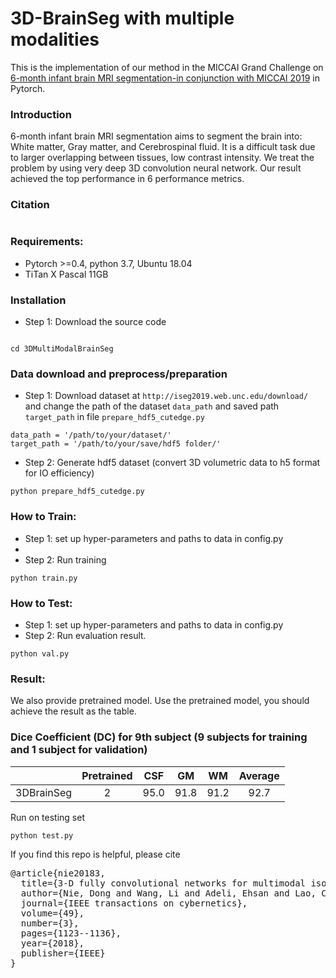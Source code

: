 # 3D-BrainSeg with multiple modalities

This is the implementation of our method in the MICCAI Grand Challenge on [6-month infant brain MRI segmentation-in conjunction with MICCAI 2019](http://iseg2019.web.unc.edu) in Pytorch. 

### Introduction
6-month infant brain MRI segmentation aims to segment the brain into: White matter, Gray matter, and Cerebrospinal fluid. It is a difficult task due to larger overlapping between tissues, low contrast intensity. We treat the problem by using very deep 3D convolution neural network. Our result achieved the top performance in 6 performance metrics. 

### Citation
```
```

### Requirements: 
- Pytorch >=0.4, python 3.7, Ubuntu 18.04
- TiTan X Pascal 11GB

### Installation
- Step 1: Download the source code
```

cd 3DMultiModalBrainSeg

```

### Data download and preprocess/preparation
- Step 1: Download dataset at `http://iseg2019.web.unc.edu/download/` and change the path of the dataset `data_path` and saved path `target_path` in file `prepare_hdf5_cutedge.py`
```
data_path = '/path/to/your/dataset/'
target_path = '/path/to/your/save/hdf5 folder/'
```

- Step 2: Generate hdf5 dataset (convert 3D volumetric data to h5 format for IO efficiency)

```
python prepare_hdf5_cutedge.py
```

### How to Train:
- Step 1: set up hyper-parameters and paths to data in config.py
-
- Step 2: Run training

```
python train.py
```

### How to Test:
- Step 1: set up hyper-parameters and paths to data in config.py
- Step 2: Run evaluation result. 
```
python val.py
```

### Result:

We also provide pretrained model. Use the pretrained model, you should achieve the result as the table. 
### Dice Coefficient (DC) for 9th subject (9 subjects for training and 1 subject for validation)
|                   | Pretrained |  CSF       | GM             | WM   | Average 
|-------------------|:-------------------:|:-------------------:|:---------------------:|:-----:|:--------------:|
|3DBrainSeg  |  2 | 95.0 | 91.8 | 91.2 | 92.7 |


Run on testing set
```
python test.py
```

If you find this repo is helpful, please cite
<pre>
@article{nie20183,
  title={3-D fully convolutional networks for multimodal isointense infant brain image segmentation},
  author={Nie, Dong and Wang, Li and Adeli, Ehsan and Lao, Cuijin and Lin, Weili and Shen, Dinggang},
  journal={IEEE transactions on cybernetics},
  volume={49},
  number={3},
  pages={1123--1136},
  year={2018},
  publisher={IEEE}
}
</pre>
